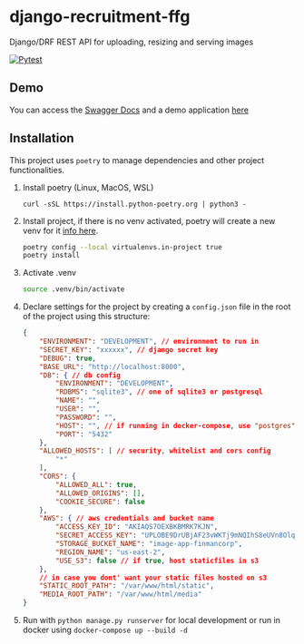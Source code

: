 # django-recruitment-ffg
Django/DRF REST API for uploading, resizing and serving images

[![Pytest](https://github.com/hector97i/django-recruitment-ffg/actions/workflows/pytest.yml/badge.svg)](https://github.com/hector97i/django-recruitment-ffg/actions/workflows/pytest.yml)

## Demo

You can access the [Swagger Docs](http://ec2-18-117-193-149.us-east-2.compute.amazonaws.com/api/swagger) and a demo application [here](http://ec2-18-117-193-149.us-east-2.compute.amazonaws.com)

## Installation

This project uses `poetry` to manage dependencies and other project functionalities.

1. Install poetry (Linux, MacOS, WSL)
    ```shell
    curl -sSL https://install.python-poetry.org | python3 -
    ```

1. Install project, if there is no venv activated, poetry will create a new venv for it [info here](https://python-poetry.org/docs/managing-environments/).
    ```bash
    poetry config --local virtualenvs.in-project true
    poetry install
    ```

1. Activate .venv
    ```bash
    source .venv/bin/activate
    ```

3. Declare settings for the project by creating a `config.json` file in the root of the project using this structure:
    ```json
    {
        "ENVIRONMENT": "DEVELOPMENT", // environment to run in
        "SECRET_KEY": "xxxxxx", // django secret key
        "DEBUG": true,
        "BASE_URL": "http://localhost:8000",
        "DB": { // db config
            "ENVIRONMENT": "DEVELOPMENT",
            "RDBMS": "sqlite3", // one of sqlite3 or postgresql
            "NAME": "",
            "USER": "",
            "PASSWORD": "",
            "HOST": "", // if running in docker-compose, use "postgres" (name of the service)
            "PORT": "5432"
        },
        "ALLOWED_HOSTS": [ // security, whitelist and cors config
            "*"
        ],
        "CORS": {
            "ALLOWED_ALL": true,
            "ALLOWED_ORIGINS": [],
            "COOKIE_SECURE": false
        },
        "AWS": { // aws credentials and bucket name
            "ACCESS_KEY_ID": "AKIAQS7OEXBKBMRK7KJN",
            "SECRET_ACCESS_KEY": "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",
            "STORAGE_BUCKET_NAME": "image-app-finmancorp",
            "REGION_NAME": "us-east-2",
            "USE_S3": false // if true, host staticfiles in s3
        },
        // in case you dont' want your static files hosted on s3
        "STATIC_ROOT_PATH": "/var/www/html/static",
        "MEDIA_ROOT_PATH": "/var/www/html/media"
    }
    ```
4. Run with `python manage.py runserver` for local development or run in docker using `docker-compose up --build -d`
